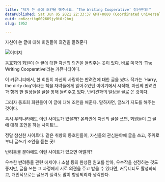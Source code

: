 ```yaml
---
title: "제가 쓴 글에 조언을 해주세요. ‘The Writing Cooperative’ 참신한데!"
datePublished: Sat Jun 05 2021 22:33:37 GMT+0000 (Coordinated Universal Time)
cuid: cm6zzrtkg002609jy0t0r2bnj
slug: 1952

---
```



자신이 쓴 글에 대해 회원들이 의견을 들려준다

![이미지](https://cdn.hashnode.com/res/hashnode/image/upload/v1739248703660/c8ab8817-2583-402b-bfe9-32f1386c8675.jpeg)

동호회의 회원이 쓴 글에 대한 자신의 의견을 들려주는 곳이 있다. 바로 미국의 ‘The Writing Cooperative‘라는 커뮤니티이다.

이 커뮤니티에서, 한 회원이 자신의 사랑하는 반려견에 대한 글을 썼다. 작가는 ‘Harry, the dirty dog’이라는 책을 자녀들에게 읽어주었던 이야기에서 시작해, 자신의 반려견과 함께 한 일상들을 글을 통해 들려주고 있다. 반려견과의 일상을 글로 쓴 것이다.

그러자 동호회 회원들이 이 글에 대해 조언을 해준다. 말하자면, 글쓰기 지도를 해주는 것이다.

혹시 우리나라에도 이런 사이트가 있을까? 온라인에 자신의 글을 쓰면, 회원들이 그 글에 대해 조언을 하는 사이트!...

정말 참신한 사이트다. 같은 취향의 동호인들이, 자신들의 관심분야에 글을 쓰고, 주위로부터 글쓰기 조언을 듣는 곳!

반려동물 분야에도 이런 사이트가 있으면 어떨까?

우수한 반려동물 관련 에세이나 소설 등의 완성된 원고를 받아, 우수작을 선정하는 것도 좋지만, 글을 쓰는 그 과정에서 서로 의견을 주고 받을 수 있다면, 커뮤니티도 활성화되고, 개인적으로는 글쓰기 실력도 많이 향상되리라 생각한다.